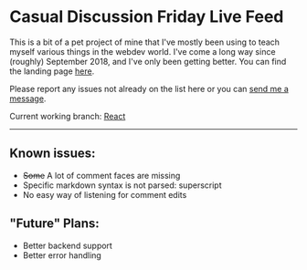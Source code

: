 # Casual Discussion Friday Live Feed

This is a bit of a pet project of mine that I've mostly been using to teach myself various things in the webdev world. I've come a long way since (roughly) September 2018, and I've only been getting better. You can find the landing page [here](https://friday.moe).

Please report any issues not already on the list here or you can [send me a message](https://reddit.com/message/compose?to=ninjuh1124).

Current working branch: [React](https://github.com/ninjuh1124/fridaydotmoe/tree/React)

***

## Known issues:

* ~~Some~~ A lot of comment faces are missing
* Specific markdown syntax is not parsed: superscript
* No easy way of listening for comment edits

## "Future" Plans:

* Better backend support
* Better error handling
